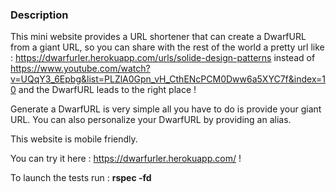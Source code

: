 ### Description
This mini website provides a URL shortener that can create a DwarfURL from a giant URL, so you can share with the rest of the world a pretty url like : https://dwarfurler.herokuapp.com/urls/solide-design-patterns instead of https://www.youtube.com/watch?v=UQqY3_6Epbg&list=PLZlA0Gpn_vH_CthENcPCM0Dww6a5XYC7f&index=10 and the DwarfURL leads to the right place !

Generate a DwarfURL is very simple all you have to do is provide your giant URL. You can also personalize your DwarfURL by providing an alias.

This website is mobile friendly.

You can try it here : https://dwarfurler.herokuapp.com/ !

To launch the tests run : **rspec -fd**
